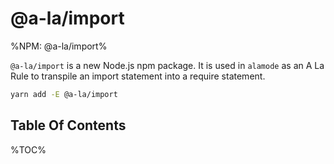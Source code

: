 # @a-la/import

%NPM: @a-la/import%

`@a-la/import` is a new Node.js npm package. It is used in `alamode` as an A La Rule to transpile an import statement into a require statement.

```sh
yarn add -E @a-la/import
```

## Table Of Contents

%TOC%
